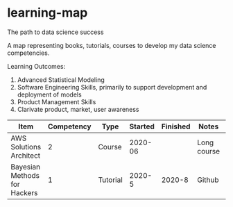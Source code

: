 # learning-map
The path to data science success

A map representing books, tutorials, courses to develop my data science competencies.

Learning Outcomes:
1. Advanced Statistical Modeling
2. Software Engineering Skills, primarily to support development and deployment of models
3. Product Management Skills
4. Clarivate product, market, user awareness

|Item|Competency|Type|Started|Finished|Notes|Links|
|-|-|-|-|-|-|-|
AWS Solutions Architect|2|Course|2020-06||Long course|Udemy|
Bayesian Methods for Hackers|1|Tutorial|2020-5|2020-8|Github|
